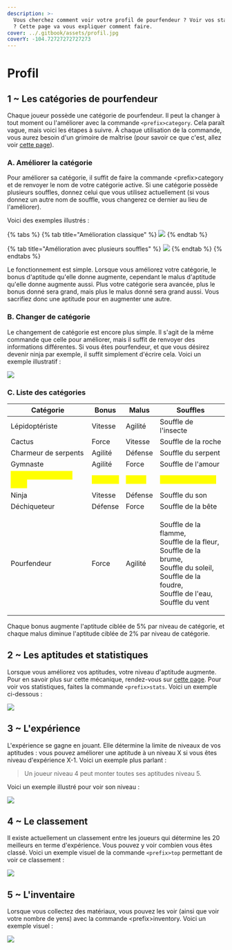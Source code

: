 ```yaml
---
description: >-
  Vous cherchez comment voir votre profil de pourfendeur ? Voir vos statistiques
  ? Cette page va vous expliquer comment faire.
cover: ../.gitbook/assets/profil.jpg
coverY: -104.72727272727273
---
```


# Profil

## 1 \~ Les catégories de pourfendeur

Chaque joueur possède une catégorie de pourfendeur. Il peut la changer à tout moment ou l'améliorer avec la commande `<prefix>category`. Cela paraît vague, mais voici les étapes à suivre. À chaque utilisation de la commande, vous aurez besoin d'un grimoire de maîtrise (pour savoir ce que c'est, allez voir [cette page](grimoires.md#4-liste-des-grimoires)).

### A. Améliorer la catégorie

Pour améliorer sa catégorie, il suffit de faire la commande \<prefix>category et de renvoyer le nom de votre catégorie active. Si une catégorie possède plusieurs souffles, donnez celui que vous utilisez actuellement (si vous donnez un autre nom de souffle, vous changerez ce dernier au lieu de l'améliorer).&#x20;

Voici des exemples illustrés :&#x20;

{% tabs %}
{% tab title="Amélioration classique" %}
![](https://cdn.discordapp.com/attachments/958432552044097536/994222480745041940/unknown.png)
{% endtab %}

{% tab title="Amélioration avec plusieurs souffles" %}
![](https://cdn.discordapp.com/attachments/958432552044097536/994223090642976889/unknown.png)
{% endtab %}
{% endtabs %}

Le fonctionnement est simple. Lorsque vous améliorez votre catégorie, le bonus d'aptitude qu'elle donne augmente, cependant le malus d'aptitude qu'elle donne augmente aussi. Plus votre catégorie sera avancée, plus le bonus donné sera grand, mais plus le malus donné sera grand aussi. Vous sacrifiez donc une aptitude pour en augmenter une autre.

### B. Changer de catégorie

Le changement de catégorie est encore plus simple. Il s'agit de la même commande que celle pour améliorer, mais il suffit de renvoyer des informations différentes. Si vous êtes pourfendeur, et que vous désirez devenir ninja par exemple, il suffit simplement d'écrire cela. Voici un exemple illustratif :&#x20;

![](https://cdn.discordapp.com/attachments/958432552044097536/994222200083189800/unknown.png)

### C. Liste des catégories

| Catégorie                                                  | Bonus                                      | Malus                                      | Souffles                                                                                                                                                                  |
| ---------------------------------------------------------- | ------------------------------------------ | ------------------------------------------ | ------------------------------------------------------------------------------------------------------------------------------------------------------------------------- |
| Lépidoptériste                                             | Vitesse                                    | Agilité                                    | Souffle de l'insecte                                                                                                                                                      |
| Cactus                                                     | Force                                      | Vitesse                                    | Souffle de la roche                                                                                                                                                       |
| Charmeur de serpents                                       | Agilité                                    | Défense                                    | Souffle du serpent                                                                                                                                                        |
| Gymnaste                                                   | Agilité                                    | Force                                      | Souffle de l'amour                                                                                                                                                        |
| <mark style="color:yellow;">Dompteur de lunes (VIP)</mark> | <mark style="color:yellow;">Défense</mark> | <mark style="color:yellow;">Agilité</mark> | <mark style="color:yellow;">Souffle de la lune</mark>                                                                                                                     |
| Ninja                                                      | Vitesse                                    | Défense                                    | Souffle du son                                                                                                                                                            |
| Déchiqueteur                                               | Défense                                    | Force                                      | Souffle de la bête                                                                                                                                                        |
| Pourfendeur                                                | Force                                      | Agilité                                    | <p>Souffle de la flamme, <br>Souffle de la fleur, <br>Souffle de la brume, <br>Souffle du soleil, <br>Souffle de la foudre, <br>Souffle de l'eau, <br>Souffle du vent</p> |

Chaque bonus augmente l'aptitude ciblée de 5% par niveau de catégorie, et chaque malus diminue l'aptitude ciblée de 2% par niveau de catégorie.

## 2 \~ Les aptitudes et statistiques

Lorsque vous améliorez vos aptitudes, votre niveau d'aptitude augmente. Pour en savoir plus sur cette mécanique, rendez-vous sur [cette page](entrainements.md). Pour voir vos statistiques, faites la commande `<prefix>stats`. Voici un exemple ci-dessous :&#x20;

![](https://cdn.discordapp.com/attachments/983073037001834617/994249257152426125/unknown.png)

## 3 \~ L'expérience

L'expérience se gagne en jouant. Elle détermine la limite de niveaux de vos aptitudes : vous pouvez améliorer une aptitude à un niveau X si vous êtes niveau d'expérience X-1. Voici un exemple plus parlant :&#x20;

> Un joueur niveau 4 peut monter toutes ses aptitudes niveau 5.

Voici un exemple illustré pour voir son niveau :&#x20;

![](https://cdn.discordapp.com/attachments/983073037001834617/994250453665730700/unknown.png)

## 4 \~ Le classement

Il existe actuellement un classement entre les joueurs qui détermine les 20 meilleurs en terme d'expérience. Vous pouvez y voir combien vous êtes classé. Voici un exemple visuel de la commande `<prefix>top` permettant de voir ce classement :&#x20;

![](https://cdn.discordapp.com/attachments/983073037001834617/994251389339439124/unknown.png)

## 5 \~ L'inventaire

Lorsque vous collectez des matériaux, vous pouvez les voir (ainsi que voir votre nombre de yens) avec la commande \<prefix>inventory. Voici un exemple visuel :&#x20;

![](https://cdn.discordapp.com/attachments/983073037001834617/994252844251230308/unknown.png)
